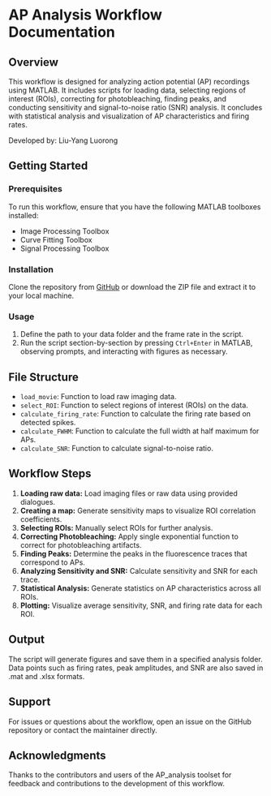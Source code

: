 # AP Analysis Workflow Documentation

## Overview

This workflow is designed for analyzing action potential (AP) recordings using MATLAB. It includes scripts for loading data, selecting regions of interest (ROIs), correcting for photobleaching, finding peaks, and conducting sensitivity and signal-to-noise ratio (SNR) analysis. It concludes with statistical analysis and visualization of AP characteristics and firing rates.

Developed by: Liu-Yang Luorong

## Getting Started

### Prerequisites

To run this workflow, ensure that you have the following MATLAB toolboxes installed:

- Image Processing Toolbox
- Curve Fitting Toolbox
- Signal Processing Toolbox

### Installation

Clone the repository from [GitHub](https://github.com/Luorong37/AP_analysis) or download the ZIP file and extract it to your local machine.

### Usage

1. Define the path to your data folder and the frame rate in the script.
2. Run the script section-by-section by pressing `Ctrl+Enter` in MATLAB, observing prompts, and interacting with figures as necessary.

## File Structure

- `load_movie`: Function to load raw imaging data.
- `select_ROI`: Function to select regions of interest (ROIs) on the data.
- `calculate_firing_rate`: Function to calculate the firing rate based on detected spikes.
- `calculate_FWHM`: Function to calculate the full width at half maximum for APs.
- `calculate_SNR`: Function to calculate signal-to-noise ratio.

## Workflow Steps

1. **Loading raw data:** Load imaging files or raw data using provided dialogues.
2. **Creating a map:** Generate sensitivity maps to visualize ROI correlation coefficients.
3. **Selecting ROIs:** Manually select ROIs for further analysis.
4. **Correcting Photobleaching:** Apply single exponential function to correct for photobleaching artifacts.
5. **Finding Peaks:** Determine the peaks in the fluorescence traces that correspond to APs.
6. **Analyzing Sensitivity and SNR:** Calculate sensitivity and SNR for each trace.
7. **Statistical Analysis:** Generate statistics on AP characteristics across all ROIs.
8. **Plotting:** Visualize average sensitivity, SNR, and firing rate data for each ROI.

## Output

The script will generate figures and save them in a specified analysis folder. Data points such as firing rates, peak amplitudes, and SNR are also saved in .mat and .xlsx formats.

## Support

For issues or questions about the workflow, open an issue on the GitHub repository or contact the maintainer directly.

## Acknowledgments

Thanks to the contributors and users of the AP_analysis toolset for feedback and contributions to the development of this workflow.

